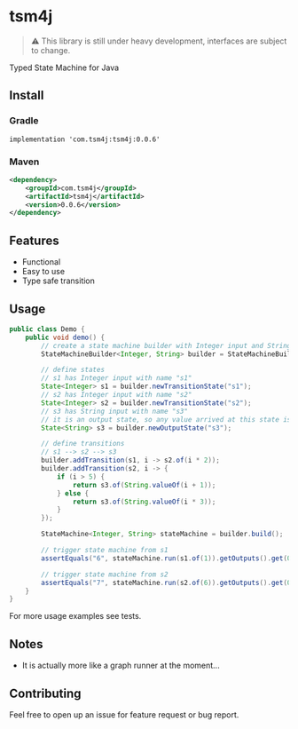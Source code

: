 # tsm4j
> :warning: This library is still under heavy development, interfaces are subject to change.

Typed State Machine for Java

## Install

### Gradle
```
implementation 'com.tsm4j:tsm4j:0.0.6'
```

### Maven
```xml
<dependency>
    <groupId>com.tsm4j</groupId>
    <artifactId>tsm4j</artifactId>
    <version>0.0.6</version>
</dependency>
```

## Features
- Functional
- Easy to use
- Type safe transition

## Usage

```java
public class Demo {
    public void demo() {
        // create a state machine builder with Integer input and String output named demo
        StateMachineBuilder<Integer, String> builder = StateMachineBuilder.create("demo");

        // define states
        // s1 has Integer input with name "s1"
        State<Integer> s1 = builder.newTransitionState("s1");
        // s2 has Integer input with name "s2"
        State<Integer> s2 = builder.newTransitionState("s2");
        // s3 has String input with name "s3"
        // it is an output state, so any value arrived at this state is considered as an output
        State<String> s3 = builder.newOutputState("s3");

        // define transitions
        // s1 --> s2 --> s3
        builder.addTransition(s1, i -> s2.of(i * 2));
        builder.addTransition(s2, i -> {
            if (i > 5) {
                return s3.of(String.valueOf(i + 1));
            } else {
                return s3.of(String.valueOf(i * 3));
            }
        });

        StateMachine<Integer, String> stateMachine = builder.build();

        // trigger state machine from s1
        assertEquals("6", stateMachine.run(s1.of(1)).getOutputs().get(0));  // 1 * 2 * 3 = 6

        // trigger state machine from s2
        assertEquals("7", stateMachine.run(s2.of(6)).getOutputs().get(0));  // 6 + 1 = 7
    }
}
```

For more usage examples see tests.

## Notes
- It is actually more like a graph runner at the moment...

## Contributing
Feel free to open up an issue for feature request or bug report.